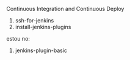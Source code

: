 Continuous Integration and Continuous Deploy

1. ssh-for-jenkins
1. install-jenkins-plugins


estou no:
1. jenkins-plugin-basic